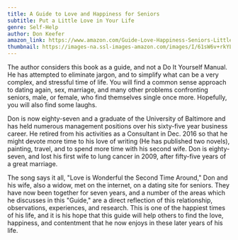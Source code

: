 ```yaml
---
title: A Guide to Love and Happiness for Seniors
subtitle: Put a Little Love in Your Life
genre: Self-Help
author: Don Keefer
amazon_link: https://www.amazon.com/Guide-Love-Happiness-Seniors-Little/dp/1643459651/ref=tmm_pap_swatch_0?_encoding=UTF8&qid=1643372751&sr=8-1
thumbnail: https://images-na.ssl-images-amazon.com/images/I/61sW6v+rkYL.jpg
---
```

The author considers this book as a guide, and not a Do It Yourself Manual. He has attempted to eliminate jargon, and to simplify what can be a very complex, and stressful time of life. You will find a common sense approach to dating again, sex, marriage, and many other problems confronting seniors, male, or female, who find themselves single once more. Hopefully, you will also find some laughs.

Don is now eighty-seven and a graduate of the University of Baltimore and has held numerous management positions over his sixty-five year business career. He retired from his activities as a Consultant in Dec. 2016 so that he might devote more time to his love of writing (He has published two novels), painting, travel, and to spend more time with his second wife. Don is eighty-seven, and lost his first wife to lung cancer in 2009, after fifty-five years of a great marriage.

The song says it all, "Love is Wonderful the Second Time Around," Don and his wife, also a widow, met on the internet, on a dating site for seniors. They have now been together for seven years, and a number of the areas which he discusses in this "Guide," are a direct reflection of this relationship, observations, experiences, and research. This is one of the happiest times of his life, and it is his hope that this guide will help others to find the love, happiness, and contentment that he now enjoys in these later years of his life.